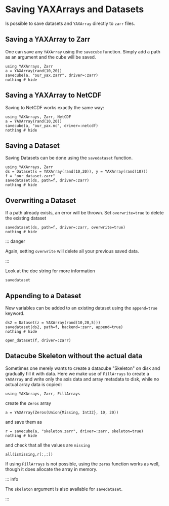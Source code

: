 # Saving YAXArrays and Datasets

Is possible to save datasets and `YAXArray` directly to `zarr` files.

## Saving a YAXArray to Zarr

One can save any `YAXArray` using the `savecube` function. 
Simply add a path as an argument and the cube will be saved. 

````@example saveYAX
using YAXArrays, Zarr
a = YAXArray(rand(10,20))
savecube(a, "our_yax.zarr", driver=:zarr)
nothing # hide
````


## Saving a YAXArray to NetCDF

Saving to NetCDF works exactly the same way:

````@example saveYAX
using YAXArrays, Zarr, NetCDF
a = YAXArray(rand(10,20))
savecube(a, "our_yax.nc", driver=:netcdf)
nothing # hide
````

## Saving a Dataset

Saving Datasets can be done using the `savedataset` function.

````@example saveDataset
using YAXArrays, Zarr
ds = Dataset(x = YAXArray(rand(10,20)), y = YAXArray(rand(10)))
f = "our_dataset.zarr"
savedataset(ds, path=f, driver=:zarr)
nothing # hide
````

## Overwriting a Dataset    
If a path already exists, an error will be thrown. Set `overwrite=true` to delete the existing dataset

````@example saveDataset
savedataset(ds, path=f, driver=:zarr, overwrite=true)
nothing # hide
````

::: danger

Again, setting `overwrite` will delete all your previous saved data.

:::

Look at the doc string for more information

````@docs
savedataset
````

## Appending to a Dataset

New variables can be added to an existing dataset using the `append=true` keyword. 

````@example saveDataset
ds2 = Dataset(z = YAXArray(rand(10,20,5)))
savedataset(ds2, path=f, backend=:zarr, append=true)
nothing # hide
````

````@ansi saveDataset
open_dataset(f, driver=:zarr)
````

## Datacube Skeleton without the actual data
Sometimes one merely wants to create a datacube  "Skeleton" on disk and gradually fill it with data. Here we make use of `FillArrays` to create a `YAXArray` and write only the axis data and array metadata to disk, while no actual array data is copied:

````@example saveDataset
using YAXArrays, Zarr, FillArrays
````

create the `Zeros` array

````@ansi saveDataset
a = YAXArray(Zeros(Union{Missing, Int32}, 10, 20))
````

and save them as

````@example saveDataset
r = savecube(a, "skeleton.zarr", driver=:zarr, skeleton=true)
nothing # hide
````

and check that all the values are `missing`

````@example saveDataset
all(ismissing,r[:,:])
````

If using `FillArrays` is not possible, using the `zeros` function works as well, though it does allocate the array in memory.

::: info

The `skeleton` argument is also available for `savedataset`. 

:::
